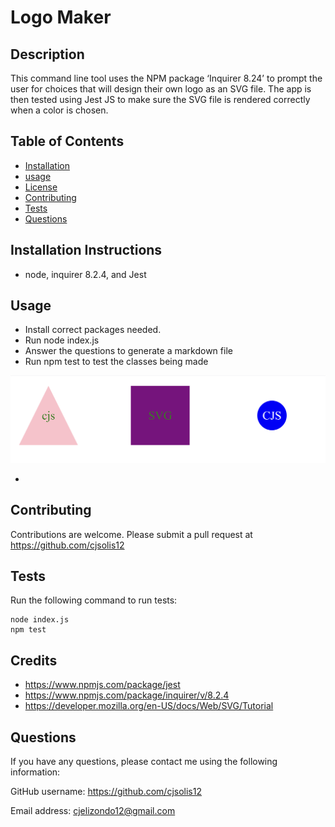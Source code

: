 
# Logo Maker

 
## Description
This command line tool uses the NPM package ‘Inquirer 8.24’ to prompt the user for choices that will design their own logo as an SVG file. The app is then tested using Jest JS to make sure the SVG file is rendered correctly when a color is chosen.
 
   ## Table of Contents 
   - [Installation](#installation)
   - [usage](#usage)
   - [License](#license)
   - [Contributing](#contributing)
   - [Tests](#tests)
   - [Questions](#questions)
 

   ## Installation Instructions
   - node, inquirer 8.2.4, and Jest
 

   ## Usage
   - Install correct packages needed.
   - Run node index.js
   - Answer the questions to generate a markdown file
   - Run npm test to test the classes being made
  
  
   ![screenshot](examples/shapeScreenshot.png)
  

 
   - 
   

   ## Contributing
   Contributions are welcome. 
   Please submit a pull request at https://github.com/cjsolis12
 
   
   ## Tests
   Run the following command to run tests:
   ```
   node index.js
   npm test
   ```
   
   ## Credits
   - https://www.npmjs.com/package/jest
   - https://www.npmjs.com/package/inquirer/v/8.2.4
   - https://developer.mozilla.org/en-US/docs/Web/SVG/Tutorial

   ## Questions
   If you have any questions, please contact me using the following information:
 
   GitHub username: https://github.com/cjsolis12
 
   Email address: cjelizondo12@gmail.com